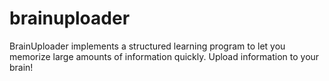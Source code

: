 # brainuploader
BrainUploader implements a structured learning program to let you memorize large amounts of information quickly.  Upload information to your brain!
